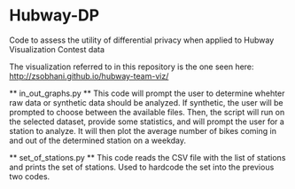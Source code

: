 # Hubway-DP
Code to assess the utility of differential privacy when applied to Hubway Visualization Contest data

The visualization referred to in this repository is the one seen here: http://zsobhani.github.io/hubway-team-viz/

** in_out_graphs.py **
This code will prompt the user to determine whehter raw data or synthetic data should be analyzed. If synthetic, the user will be prompted to choose between the available files. Then, the script will run on the selected dataset, provide some statistics, and will prompt the user for a station to analyze. It will then plot the average number of bikes coming in and out of the determined station on a weekday.

** set_of_stations.py **
This code reads the CSV file with the list of stations and prints the set of stations. Used to hardcode the set into the previous two codes.